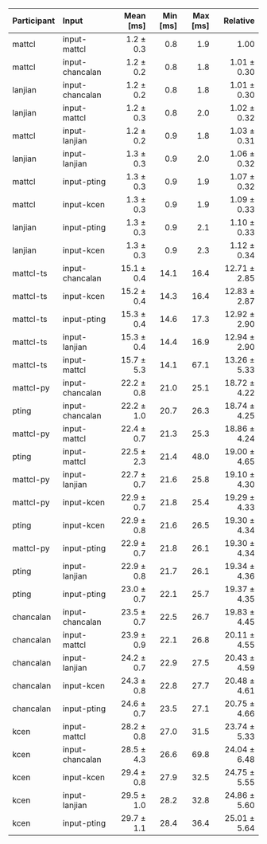 | Participant | Input | Mean [ms] | Min [ms] | Max [ms] | Relative |
|:---|:---|---:|---:|---:|---:|
| mattcl | input-mattcl | 1.2 ± 0.3 | 0.8 | 1.9 | 1.00 |
| mattcl | input-chancalan | 1.2 ± 0.2 | 0.8 | 1.8 | 1.01 ± 0.30 |
| lanjian | input-chancalan | 1.2 ± 0.2 | 0.8 | 1.8 | 1.01 ± 0.30 |
| lanjian | input-mattcl | 1.2 ± 0.3 | 0.8 | 2.0 | 1.02 ± 0.32 |
| mattcl | input-lanjian | 1.2 ± 0.2 | 0.9 | 1.8 | 1.03 ± 0.31 |
| lanjian | input-lanjian | 1.3 ± 0.3 | 0.9 | 2.0 | 1.06 ± 0.32 |
| mattcl | input-pting | 1.3 ± 0.3 | 0.9 | 1.9 | 1.07 ± 0.32 |
| mattcl | input-kcen | 1.3 ± 0.3 | 0.9 | 1.9 | 1.09 ± 0.33 |
| lanjian | input-pting | 1.3 ± 0.3 | 0.9 | 2.1 | 1.10 ± 0.33 |
| lanjian | input-kcen | 1.3 ± 0.3 | 0.9 | 2.3 | 1.12 ± 0.34 |
| mattcl-ts | input-chancalan | 15.1 ± 0.4 | 14.1 | 16.4 | 12.71 ± 2.85 |
| mattcl-ts | input-kcen | 15.2 ± 0.4 | 14.3 | 16.4 | 12.83 ± 2.87 |
| mattcl-ts | input-pting | 15.3 ± 0.4 | 14.6 | 17.3 | 12.92 ± 2.90 |
| mattcl-ts | input-lanjian | 15.3 ± 0.4 | 14.4 | 16.9 | 12.94 ± 2.90 |
| mattcl-ts | input-mattcl | 15.7 ± 5.3 | 14.1 | 67.1 | 13.26 ± 5.33 |
| mattcl-py | input-chancalan | 22.2 ± 0.8 | 21.0 | 25.1 | 18.72 ± 4.22 |
| pting | input-chancalan | 22.2 ± 1.0 | 20.7 | 26.3 | 18.74 ± 4.25 |
| mattcl-py | input-mattcl | 22.4 ± 0.7 | 21.3 | 25.3 | 18.86 ± 4.24 |
| pting | input-mattcl | 22.5 ± 2.3 | 21.4 | 48.0 | 19.00 ± 4.65 |
| mattcl-py | input-lanjian | 22.7 ± 0.7 | 21.6 | 25.8 | 19.10 ± 4.30 |
| mattcl-py | input-kcen | 22.9 ± 0.7 | 21.8 | 25.4 | 19.29 ± 4.33 |
| pting | input-kcen | 22.9 ± 0.8 | 21.6 | 26.5 | 19.30 ± 4.34 |
| mattcl-py | input-pting | 22.9 ± 0.7 | 21.8 | 26.1 | 19.30 ± 4.34 |
| pting | input-lanjian | 22.9 ± 0.8 | 21.7 | 26.1 | 19.34 ± 4.36 |
| pting | input-pting | 23.0 ± 0.7 | 22.1 | 25.7 | 19.37 ± 4.35 |
| chancalan | input-chancalan | 23.5 ± 0.7 | 22.5 | 26.7 | 19.83 ± 4.45 |
| chancalan | input-mattcl | 23.9 ± 0.9 | 22.1 | 26.8 | 20.11 ± 4.55 |
| chancalan | input-lanjian | 24.2 ± 0.7 | 22.9 | 27.5 | 20.43 ± 4.59 |
| chancalan | input-kcen | 24.3 ± 0.8 | 22.8 | 27.7 | 20.48 ± 4.61 |
| chancalan | input-pting | 24.6 ± 0.7 | 23.5 | 27.1 | 20.75 ± 4.66 |
| kcen | input-mattcl | 28.2 ± 0.8 | 27.0 | 31.5 | 23.74 ± 5.33 |
| kcen | input-chancalan | 28.5 ± 4.3 | 26.6 | 69.8 | 24.04 ± 6.48 |
| kcen | input-kcen | 29.4 ± 0.8 | 27.9 | 32.5 | 24.75 ± 5.55 |
| kcen | input-lanjian | 29.5 ± 1.0 | 28.2 | 32.8 | 24.86 ± 5.60 |
| kcen | input-pting | 29.7 ± 1.1 | 28.4 | 36.4 | 25.01 ± 5.64 |
